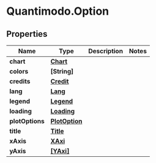# Quantimodo.Option

## Properties
Name | Type | Description | Notes
------------ | ------------- | ------------- | -------------
**chart** | [**Chart**](Chart.md) |  | 
**colors** | **[String]** |  | 
**credits** | [**Credit**](Credit.md) |  | 
**lang** | [**Lang**](Lang.md) |  | 
**legend** | [**Legend**](Legend.md) |  | 
**loading** | [**Loading**](Loading.md) |  | 
**plotOptions** | [**PlotOption**](PlotOption.md) |  | 
**title** | [**Title**](Title.md) |  | 
**xAxis** | [**XAxi**](XAxi.md) |  | 
**yAxis** | [**[YAxi]**](YAxi.md) |  | 


